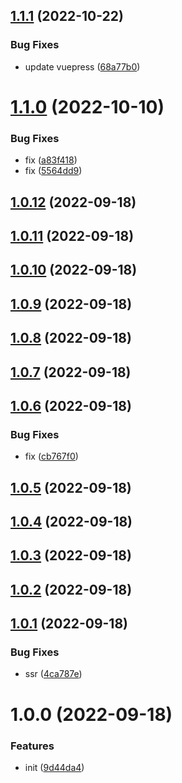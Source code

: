 ## [1.1.1](https://github.com/shentuzhigang/vuepress-plugin-live2d/compare/v1.1.0...v1.1.1) (2022-10-22)


### Bug Fixes

* update vuepress ([68a77b0](https://github.com/shentuzhigang/vuepress-plugin-live2d/commit/68a77b0b69d445702a6f70371ac73dcbe818def6))



# [1.1.0](https://github.com/shentuzhigang/vuepress-plugin-live2d/compare/v1.0.12...v1.1.0) (2022-10-10)


### Bug Fixes

* fix ([a83f418](https://github.com/shentuzhigang/vuepress-plugin-live2d/commit/a83f4185b10287a888cca5b8fe346a696b85ee42))
* fix ([5564dd9](https://github.com/shentuzhigang/vuepress-plugin-live2d/commit/5564dd93ed06e8beb4db37f37cd5dca3555eff77))



## [1.0.12](https://github.com/shentuzhigang/vuepress-plugin-live2d/compare/v1.0.11...v1.0.12) (2022-09-18)



## [1.0.11](https://github.com/shentuzhigang/vuepress-plugin-live2d/compare/v1.0.10...v1.0.11) (2022-09-18)



## [1.0.10](https://github.com/shentuzhigang/vuepress-plugin-live2d/compare/v1.0.9...v1.0.10) (2022-09-18)



## [1.0.9](https://github.com/shentuzhigang/vuepress-plugin-live2d/compare/v1.0.8...v1.0.9) (2022-09-18)



## [1.0.8](https://github.com/shentuzhigang/vuepress-plugin-live2d/compare/v1.0.7...v1.0.8) (2022-09-18)



## [1.0.7](https://github.com/shentuzhigang/vuepress-plugin-live2d/compare/v1.0.6...v1.0.7) (2022-09-18)



## [1.0.6](https://github.com/shentuzhigang/vuepress-plugin-live2d/compare/v1.0.5...v1.0.6) (2022-09-18)


### Bug Fixes

* fix ([cb767f0](https://github.com/shentuzhigang/vuepress-plugin-live2d/commit/cb767f0c36535295f29cdb85fefda22fe74001f7))



## [1.0.5](https://github.com/shentuzhigang/vuepress-plugin-live2d/compare/v1.0.4...v1.0.5) (2022-09-18)



## [1.0.4](https://github.com/shentuzhigang/vuepress-plugin-live2d/compare/v1.0.3...v1.0.4) (2022-09-18)



## [1.0.3](https://github.com/shentuzhigang/vuepress-plugin-live2d/compare/v1.0.2...v1.0.3) (2022-09-18)



## [1.0.2](https://github.com/shentuzhigang/vuepress-plugin-live2d/compare/v1.0.1...v1.0.2) (2022-09-18)



## [1.0.1](https://github.com/shentuzhigang/vuepress-plugin-live2d/compare/v1.0.0...v1.0.1) (2022-09-18)


### Bug Fixes

* ssr ([4ca787e](https://github.com/shentuzhigang/vuepress-plugin-live2d/commit/4ca787e383b1c330331ae04adf9239b6b31351fc))



# 1.0.0 (2022-09-18)


### Features

* init ([9d44da4](https://github.com/shentuzhigang/vuepress-plugin-live2d/commit/9d44da4eb29ea44d7a9dc8c62593ebaf9222eb90))



